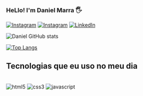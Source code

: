 

### HeLlo! I'm Daniel Marra 🖐️

[![Instagram](https://img.shields.io/badge/Instagram-E4405F?style=for-the-badge&logo=instagram&logoColor=white
)](https://instagram.com/daniel.kkzk)
[![Instagram](https://img.shields.io/badge/Gmail-D14836?style=for-the-badge&logo=gmail&logoColor=white
)](https://mail.google.com/inbox/marradaniel4@gmail.com)
[![LinkedIn](https://img.shields.io/badge/LinkedIn-0077B5?style=for-the-badge&logo=linkedin&logoColor=white
)](https://linkedin.com/in/daniel-marra-797507223)

![Daniel GitHub stats](https://github-readme-stats.vercel.app/api?username=daniielmarra&show_icons=true&theme=onedark)

[![Top Langs](https://github-readme-stats.vercel.app/api/top-langs/?username=daniielmarra)](https://github.com/anuraghazra/github-readme-stats)

## Tecnologias que eu uso no meu dia

<div style="display: inline_block"><br/>
    <img align="center" alt="html5" src="https://img.shields.io/badge/HTML5-E34F26?style=for-the-badge&logo=html5&logoColor=white" />
    <img align="center" alt="css3" src="https://img.shields.io/badge/CSS3-1572B6?style=for-the-badge&logo=css3&logoColor=white"/>
    <img align="center" alt="javascript" src="https://img.shields.io/badge/JavaScript-F7DF1E?style=for-the-badge&logo=javascript&logoColor=black"/>
</div>

